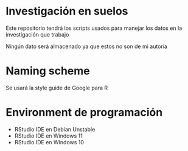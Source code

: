 # Investigación en suelos
Este repositorio tendrá los scripts usados para manejar los datos en la investigación que trabajo

Ningún dato será almacenado ya que estos no son de mi autoría

# Naming scheme
Se usará la style guide de Google para R

# Environment de programación
- RStudio IDE en Debian Unstable
- RStudio IDE en Windows 11
- RStudio IDE en WIndows 10
